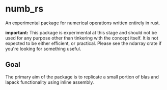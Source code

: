 # numb_rs
An experimental package for numerical operations written entirely in rust.

**important:** This package is experimental at this stage and should not be used for any purpose other than 
tinkering with the concept itself. It is not expected to be either efficient, or practical. 
Please see the ndarray crate if you're looking for something useful. 

## Goal
The primary aim of the package is to replicate a small portion of blas and lapack functionality using inline assembly. 

